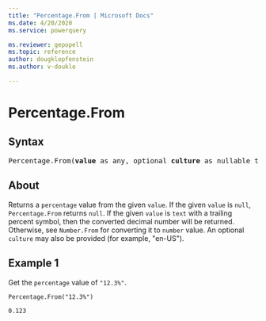```yaml
---
title: "Percentage.From | Microsoft Docs"
ms.date: 4/20/2020
ms.service: powerquery

ms.reviewer: gepopell
ms.topic: reference
author: dougklopfenstein
ms.author: v-douklo

---
```

# Percentage.From

## Syntax

<pre>
Percentage.From(<b>value</b> as any, optional <b>culture</b> as nullable text) as nullable number
</pre>

## About
Returns a `percentage` value from the given `value`. If the given `value` is `null`, `Percentage.From` returns `null`. If the given `value` is `text` with a trailing percent symbol, then the converted decimal number will be returned. Otherwise, see `Number.From` for converting it to `number` value. An optional `culture` may also be provided (for example, "en-US").

## Example 1
Get the `percentage` value of `"12.3%"`.

```powerquery-m
Percentage.From("12.3%")
```

`0.123`
